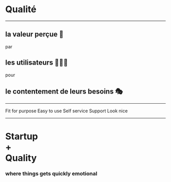 # Qualité



---
<style scoped>
section {
    text-align: center
}
</style>

## la **valeur** perçue 👀
par
## les **utilisateurs** 👩‍👧‍👦
pour
## le **contentement** de leurs besoins 🎭️

---

Fit for purpose
Easy to use
Self service
Support
Look nice



---
<style scoped>
section {
    text-align: center
}
</style>

# Startup<br/>**+**<br/>Quality

### where things gets quickly emotional

